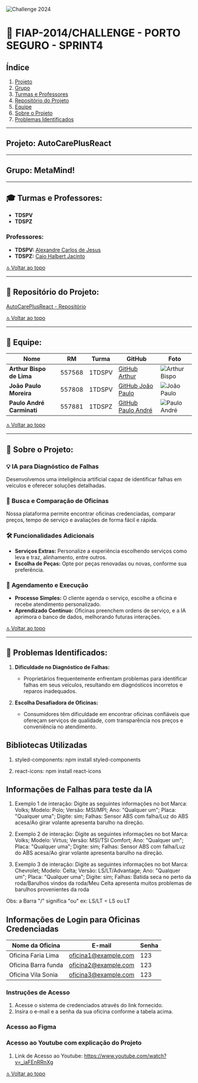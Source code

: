 ![Challenge 2024](https://drive.google.com/uc?export=view&id=1-Mpxt3PqS82cyg7so4cIwKFAkeh4-Ko0)

# 🚗 **FIAP-2014/CHALLENGE - PORTO SEGURO - SPRINT4**

## Índice
1. [Projeto](#projeto)
2. [Grupo](#grupo)
3. [Turmas e Professores](#turmas-e-professores)
4. [Repositório do Projeto](#repositorio-do-projeto)
5. [Equipe](#equipe)
6. [Sobre o Projeto](#sobre-o-projeto)
7. [Problemas Identificados](#problemas-identificados)

---

## <a name="projeto"></a>**Projeto:** AutoCarePlusReact  

---

## <a name="grupo"></a>**Grupo:** MetaMind!  

---

## 🎓 **Turmas e Professores:**

- **TDSPV**
- **TDSPZ**

### Professores:
- **TDSPV:** [Alexandre Carlos de Jesus](https://github.com/alecarlosjesus)
- **TDSPZ:** [Caio Halbert Jacinto](https://github.com/CaioHalbert)

[🔝 Voltar ao topo](#)

---

## <a name="repositorio-do-projeto"></a>📂 **Repositório do Projeto:**

[AutoCarePlusReact - Repositório](https://github.com/joao1015/AutoCarePlusReact)

[🔝 Voltar ao topo](#)

---

## <a name="equipe"></a>👥 **Equipe:**

| Nome                        | RM      | Turma   | GitHub                                          | Foto                                          |
|-----------------------------|---------|---------|-------------------------------------------------|-----------------------------------------------|
| **Arthur Bispo de Lima**     | 557568  | 1TDSPV  | [GitHub Arthur](https://github.com/ArthurBispo00?tab=repositories) | ![Arthur Bispo](https://drive.google.com/uc?export=view&id=1qkq69PTvJU6VSS_cWNDiyknRQSCBUakg) |
| **João Paulo Moreira**       | 557808  | 1TDSPV  | [GitHub João Paulo](https://github.com/joao1015?tab=repositories) | ![João Paulo](https://drive.google.com/uc?export=view&id=1wxoVt-5v4ifCAGZHkINnNNZuMXSqowpz) |
| **Paulo André Carminati**    | 557881  | 1TDSPZ  | [GitHub Paulo André](https://github.com/carmipa) | ![Paulo André](https://drive.google.com/uc?export=view&id=19bA5l9huX-K2Kkr7uHWHl4tjGjR6ssSZ) |

[🔝 Voltar ao topo](#)

---

## <a name="sobre-o-projeto"></a>📑 **Sobre o Projeto:**

### 💡 **IA para Diagnóstico de Falhas**  
Desenvolvemos uma inteligência artificial capaz de identificar falhas em veículos e oferecer soluções detalhadas.

### 🔧 **Busca e Comparação de Oficinas**  
Nossa plataforma permite encontrar oficinas credenciadas, comparar preços, tempo de serviço e avaliações de forma fácil e rápida.

### 🛠 **Funcionalidades Adicionais**  
- **Serviços Extras:** Personalize a experiência escolhendo serviços como leva e traz, alinhamento, entre outros.
- **Escolha de Peças:** Opte por peças renovadas ou novas, conforme sua preferência.

### 📅 **Agendamento e Execução**  
- **Processo Simples:** O cliente agenda o serviço, escolhe a oficina e recebe atendimento personalizado.
- **Aprendizado Contínuo:** Oficinas preenchem ordens de serviço, e a IA aprimora o banco de dados, melhorando futuras interações.

[🔝 Voltar ao topo](#)

---

## <a name="problemas-identificados"></a>🚩 **Problemas Identificados:**

1. **Dificuldade no Diagnóstico de Falhas:**
   - Proprietários frequentemente enfrentam problemas para identificar falhas em seus veículos, resultando em diagnósticos incorretos e reparos inadequados.
   
2. **Escolha Desafiadora de Oficinas:**
   - Consumidores têm dificuldade em encontrar oficinas confiáveis que ofereçam serviços de qualidade, com transparência nos preços e conveniência no atendimento.

## Bibliotecas Utilizadas 

1. styled-components: npm install styled-components

2. react-icons: npm install react-icons


## Informações de Falhas para teste da IA

1. Exemplo 1 de interação: Digite as seguintes informações no bot Marca: Volks; Modelo: Polo; Versão: MSI/MPI; Ano: "Qualquer um"; Placa: "Qualquer uma"; Digite: sim; Falhas: Sensor ABS com falha/Luz do ABS acesa/Ao girar volante apresenta barulho na direção.

2. Exemplo 2 de interação: Digite as seguintes informações no bot Marca: Volks; Modelo: Virtus; Versão: MSI/TSI Comfort; Ano: "Qualquer um"; Placa: "Qualquer uma"; Digite: sim; Falhas: Sensor ABS com falha/Luz do ABS acesa/Ao girar volante apresenta barulho na direção.

3. Exemplo 3 de interação: Digite as seguintes informações no bot Marca: Chevrolet; Modelo: Celta; Versão: LS/LT/Advantage; Ano: "Qualquer um"; Placa: "Qualquer uma"; Digite: sim; Falhas: Batida seca no perto da roda/Barulhos vindos da roda/Meu Celta apresenta muitos problemas de barulhos provenientes da roda

Obs: a Barra "/" significa "ou" ex: LS/LT = LS ou LT


## Informações de Login para Oficinas Credenciadas

| Nome da Oficina           | E-mail                   | Senha  |
|---------------------------|--------------------------|--------|
| Oficina Faria Lima           | oficina1@example.com     | 123    |
| Oficina Barra funda    | oficina2@example.com     | 123    |
| Oficina Vila Sonia           | oficina3@example.com     | 123    |

### Instruções de Acesso

1. Acesse o sistema de credenciados através do link fornecido.
2. Insira o e-mail e a senha da sua oficina conforme a tabela acima.

### Acesso ao Figma



### Acesso ao Youtube com explicação do Projeto

1. Link de Acesso ao Youtube: https://www.youtube.com/watch?v=_iaFEnRRnXg

[🔝 Voltar ao topo](#)

